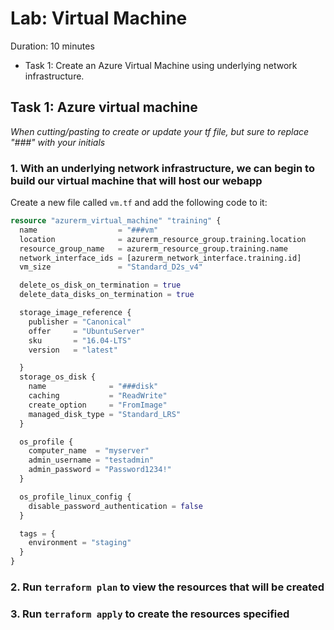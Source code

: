 # Lab: Virtual Machine

Duration: 10 minutes

- Task 1: Create an Azure Virtual Machine using underlying network infrastructure.

## Task 1: Azure virtual machine

*When cutting/pasting to create or update your tf file, but sure to replace "###" with your initials*

### 1. With an underlying network infrastructure, we can begin to build our virtual machine that will host our webapp

Create a new file called `vm.tf` and add the following code to it:

```terraform
resource "azurerm_virtual_machine" "training" {
  name                  = "###vm"
  location              = azurerm_resource_group.training.location
  resource_group_name   = azurerm_resource_group.training.name
  network_interface_ids = [azurerm_network_interface.training.id]
  vm_size               = "Standard_D2s_v4"

  delete_os_disk_on_termination = true
  delete_data_disks_on_termination = true

  storage_image_reference {
    publisher = "Canonical"
    offer     = "UbuntuServer"
    sku       = "16.04-LTS"
    version   = "latest"

  }
  storage_os_disk {
    name              = "###disk"
    caching           = "ReadWrite"
    create_option     = "FromImage"
    managed_disk_type = "Standard_LRS"
  }

  os_profile {
    computer_name  = "myserver"
    admin_username = "testadmin"
    admin_password = "Password1234!"
  }

  os_profile_linux_config {
    disable_password_authentication = false
  }

  tags = {
    environment = "staging"
  }
}
```

### 2. Run `terraform plan` to view the resources that will be created
### 3. Run `terraform apply` to create the resources specified
